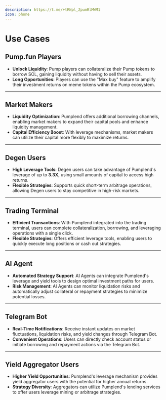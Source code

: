 ```yaml
---
description: https://t.me/+tRNpl_ZpumRlMWM1
icon: phone
---
```


# Use Cases

## **Pump.fun Players**

* **Unlock Liquidity**: Pump players can collateralize their Pump tokens to borrow SOL, gaining liquidity without having to sell their assets.
* **Long Opportunities**: Players can use the "Max buy" feature to amplify their investment returns on meme tokens within the Pump ecosystem.

***

## **Market Makers**

* **Liquidity Optimization**: Pumplend offers additional borrowing channels, enabling market makers to expand their capital pools and enhance liquidity management.
* **Capital Efficiency Boost**: With leverage mechanisms, market makers can utilize their capital more flexibly to maximize returns.

***

## **Degen Users**

* **High Leverage Tools**: Degen users can take advantage of Pumplend's leverage of up to **3.3X**, using small amounts of capital to access high returns.
* **Flexible Strategies**: Supports quick short-term arbitrage operations, allowing Degen users to stay competitive in high-risk markets.

***

## **Trading Terminal**

* **Efficient Transactions**: With Pumplend integrated into the trading terminal, users can complete collateralization, borrowing, and leveraging operations with a single click.
* **Flexible Strategies**: Offers efficient leverage tools, enabling users to quickly execute long positions or cash out strategies.

***

## **AI Agent**

* **Automated Strategy Support**: AI Agents can integrate Pumplend's leverage and yield tools to design optimal investment paths for users.
* **Risk Management**: AI Agents can monitor liquidation risks and automatically adjust collateral or repayment strategies to minimize potential losses.

***

## **Telegram Bot**

* **Real-Time Notifications**: Receive instant updates on market fluctuations, liquidation risks, and yield changes through Telegram Bot.
* **Convenient Operations**: Users can directly check account status or initiate borrowing and repayment actions via the Telegram Bot.

***

## **Yield Aggregator Users**

* **Higher Yield Opportunities**: Pumplend's leverage mechanism provides yield aggregator users with the potential for higher annual returns.
* **Strategy Diversity**: Aggregators can utilize Pumplend's lending services to offer users leverage mining or arbitrage strategies.
